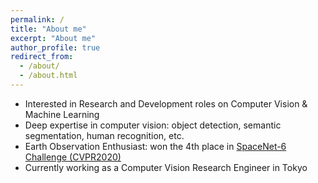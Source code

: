 ```yaml
---
permalink: /
title: "About me"
excerpt: "About me"
author_profile: true
redirect_from: 
  - /about/
  - /about.html
---
```


- Interested in Research and Development roles on Computer Vision & Machine Learning
- Deep expertise in computer vision: object detection, semantic segmentation, human recognition, etc.
- Earth Observation Enthusiast: won the 4th place in [SpaceNet-6 Challenge (CVPR2020)](https://spacenet.ai/earthvision2020/)
- Currently working as a Computer Vision Research Engineer in Tokyo
